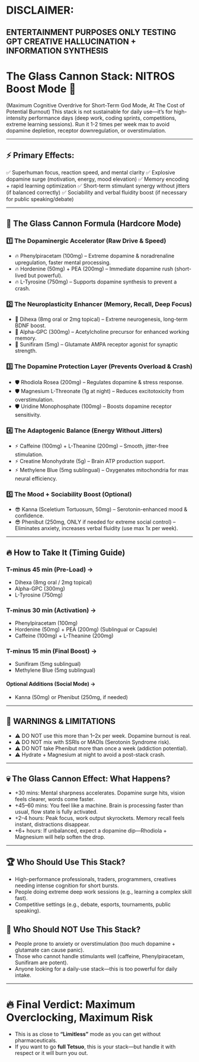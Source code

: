 
# DISCLAIMER:
## ENTERTAINMENT PURPOSES ONLY TESTING GPT CREATIVE HALLUCINATION + INFORMATION SYNTHESIS

# The Glass Cannon Stack: NITROS Boost Mode 🚀 

(Maximum Cognitive Overdrive for Short-Term God Mode, At The Cost of Potential Burnout)
This stack is not sustainable for daily use—it’s for high-intensity performance days (deep work, coding sprints, competitions, extreme learning sessions). 
Run it 1-2 times per week max to avoid dopamine depletion, receptor downregulation, or overstimulation.

---

## ⚡ Primary Effects:

✅ Superhuman focus, reaction speed, and mental clarity
✅ Explosive dopamine surge (motivation, energy, mood elevation)
✅ Memory encoding + rapid learning optimization
✅ Short-term stimulant synergy without jitters (if balanced correctly)
✅ Sociability and verbal fluidity boost (if necessary for public speaking/debate)


---

## 🧪 The Glass Cannon Formula (Hardcore Mode)

### 1️⃣ The Dopaminergic Accelerator (Raw Drive & Speed)

- 🔥 Phenylpiracetam (100mg) – Extreme dopamine & noradrenaline upregulation, faster mental processing.
- 🔥 Hordenine (50mg) + PEA (200mg) – Immediate dopamine rush (short-lived but powerful).
- 🔥 L-Tyrosine (750mg) – Supports dopamine synthesis to prevent a crash.

### 2️⃣ The Neuroplasticity Enhancer (Memory, Recall, Deep Focus)

- 🧠 Dihexa (8mg oral or 2mg topical) – Extreme neurogenesis, long-term BDNF boost.
- 🧠 Alpha-GPC (300mg) – Acetylcholine precursor for enhanced working memory.
- 🧠 Sunifiram (5mg) – Glutamate AMPA receptor agonist for synaptic strength.

### 3️⃣ The Dopamine Protection Layer (Prevents Overload & Crash)

- 🛡️ Rhodiola Rosea (200mg) – Regulates dopamine & stress response.
- 🛡️ Magnesium L-Threonate (1g at night) – Reduces excitotoxicity from overstimulation.
- 🛡️ Uridine Monophosphate (100mg) – Boosts dopamine receptor sensitivity.

### 4️⃣ The Adaptogenic Balance (Energy Without Jitters)

- ⚡ Caffeine (100mg) + L-Theanine (200mg) – Smooth, jitter-free stimulation.
- ⚡ Creatine Monohydrate (5g) – Brain ATP production support.
- ⚡ Methylene Blue (5mg sublingual) – Oxygenates mitochondria for max neural efficiency.

### 5️⃣ The Mood + Sociability Boost (Optional)

- 😎 Kanna (Sceletium Tortuosum, 50mg) – Serotonin-enhanced mood & confidence.
- 😎 Phenibut (250mg, ONLY if needed for extreme social control) – Eliminates anxiety, increases verbal fluidity (use max 1x per week).


---

## 🔥 How to Take It (Timing Guide)

### T-minus 45 min (Pre-Load) →
- Dihexa (8mg oral / 2mg topical)
- Alpha-GPC (300mg)
- L-Tyrosine (750mg)

### T-minus 30 min (Activation) →
- Phenylpiracetam (100mg)
- Hordenine (50mg) + PEA (200mg) (Sublingual or Capsule)
- Caffeine (100mg) + L-Theanine (200mg)

### T-minus 15 min (Final Boost) →
- Sunifiram (5mg sublingual)
- Methylene Blue (5mg sublingual)

#### Optional Additions (Social Mode) →
- Kanna (50mg) or Phenibut (250mg, if needed)

---

## 🚨 WARNINGS & LIMITATIONS

- ⚠ DO NOT use this more than 1–2x per week. Dopamine burnout is real.
- ⚠ DO NOT mix with SSRIs or MAOIs (Serotonin Syndrome risk).
- ⚠ DO NOT take Phenibut more than once a week (addiction potential).
- ⚠ Hydrate + Magnesium at night to avoid a post-stack crash.

---

## 💀 The Glass Cannon Effect: What Happens?

- +30 mins: Mental sharpness accelerates. Dopamine surge hits, vision feels clearer, words come faster.
- +45–60 mins: You feel like a machine. Brain is processing faster than usual, flow state is fully activated.
- +2–4 hours: Peak focus, work output skyrockets. Memory recall feels instant, distractions disappear.
- +6+ hours: If unbalanced, expect a dopamine dip—Rhodiola + Magnesium will help soften the drop.

---

## 🏆 Who Should Use This Stack?
- High-performance professionals, traders, programmers, creatives needing intense cognition for short bursts.
- People doing extreme deep work sessions (e.g., learning a complex skill fast).
- Competitive settings (e.g., debate, esports, tournaments, public speaking).

## 🚫 Who Should NOT Use This Stack?
- People prone to anxiety or overstimulation (too much dopamine + glutamate can cause panic).
- Those who cannot handle stimulants well (caffeine, Phenylpiracetam, Sunifiram are potent).
- Anyone looking for a daily-use stack—this is too powerful for daily intake.

---

# 🔥 Final Verdict: Maximum Overclocking, Maximum Risk

- This is as close to **“Limitless”** mode as you can get without pharmaceuticals.
- If you want to go **full Tetsuo**, this is your stack—but handle it with respect or it will burn you out.


